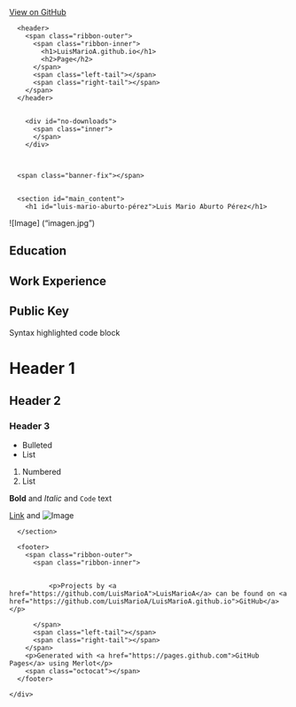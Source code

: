 <!-- Begin Jekyll SEO tag v2.4.0 -->
<title>Luis Mario Aburto Pérez | LuisMarioA.github.io</title>
<meta name="generator" content="Jekyll v3.7.3" />
<meta property="og:title" content="Luis Mario Aburto Pérez" />
<meta property="og:locale" content="en_US" />
<meta name="description" content="Page" />
<meta property="og:description" content="Page" />
<link rel="canonical" href="https://luismarioa.github.io/" />
<meta property="og:url" content="https://luismarioa.github.io/" />
<meta property="og:site_name" content="LuisMarioA.github.io" />
<script type="application/ld+json">
{"name":"LuisMarioA.github.io","description":"Page","@type":"WebSite","url":"https://luismarioa.github.io/","headline":"Luis Mario Aburto Pérez","@context":"http://schema.org"}</script>
<!-- End Jekyll SEO tag -->

  </head>

  <body>
    <a id="forkme_banner" href="https://github.com/LuisMarioA/LuisMarioA.github.io">View on GitHub</a>
    <div class="shell">

      <header>
        <span class="ribbon-outer">
          <span class="ribbon-inner">
            <h1>LuisMarioA.github.io</h1>
            <h2>Page</h2>
          </span>
          <span class="left-tail"></span>
          <span class="right-tail"></span>
        </span>
      </header>

      
        <div id="no-downloads">
          <span class="inner">
          </span>
        </div>
      


      <span class="banner-fix"></span>


      <section id="main_content">
        <h1 id="luis-mario-aburto-pérez">Luis Mario Aburto Pérez</h1>
<p>![Image] (“imagen.jpg”)</p>
<h2 id="education">Education</h2>

<h2 id="work-experience">Work Experience</h2>

<h2 id="public-key">Public Key</h2>

<p>Syntax highlighted code block</p>

<h1 id="header-1">Header 1</h1>
<h2 id="header-2">Header 2</h2>
<h3 id="header-3">Header 3</h3>

<ul>
  <li>Bulleted</li>
  <li>List</li>
</ul>

<ol>
  <li>Numbered</li>
  <li>List</li>
</ol>

<p><strong>Bold</strong> and <em>Italic</em> and <code class="highlighter-rouge">Code</code> text</p>

<p><a href="url">Link</a> and <img src="src" alt="Image" /></p>

      </section>

      <footer>
        <span class="ribbon-outer">
          <span class="ribbon-inner">
            
            
              <p>Projects by <a href="https://github.com/LuisMarioA">LuisMarioA</a> can be found on <a href="https://github.com/LuisMarioA/LuisMarioA.github.io">GitHub</a></p>
            
          </span>
          <span class="left-tail"></span>
          <span class="right-tail"></span>
        </span>
        <p>Generated with <a href="https://pages.github.com">GitHub Pages</a> using Merlot</p>
        <span class="octocat"></span>
      </footer>

    </div>

    
  </body>
</html>
